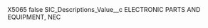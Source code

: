 <?xml version="1.0" encoding="UTF-8"?>
<CustomMetadata xmlns="http://soap.sforce.com/2006/04/metadata" xmlns:xsi="http://www.w3.org/2001/XMLSchema-instance" xmlns:xsd="http://www.w3.org/2001/XMLSchema">
    <label>X5065</label>
    <protected>false</protected>
    <values>
        <field>SIC_Descriptions_Value__c</field>
        <value xsi:type="xsd:string">ELECTRONIC PARTS AND EQUIPMENT, NEC</value>
    </values>
</CustomMetadata>
